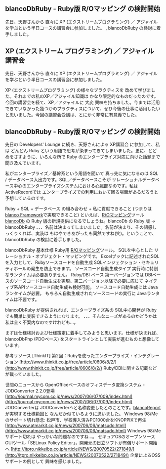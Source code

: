## blancoDbRuby - Ruby版 R/Oマッピング の検討開始

先日、天野さんから 直々に XP (エクストリームプログラミング) ／ アジャイル を学ぶという半日コースの講習会に参加しました。 , blancoDbRuby の検討に着手しました。






## XP (エクストリーム プログラミング) ／ アジャイル 講習会


先日、天野さんから 直々に XP (エクストリームプログラミング) ／ アジャイル を学ぶという半日コースの講習会に参加しました。

XP (エクストリームプログラミング) の様々なプラクティスを 改めて学びました。それまでの私のXP／アジャイル知識は かなり限定的なものだったのです。今回の講習会を経て、XP／アジャイルに
大変 興味を持ちました。今までは活用できていなかった幾つかのプラクティスについて、ぜひ今後の仕事に活用したいと思いました。今回の講習会受講は、とにかく非常に有意義でした。

## blancoDbRuby - Ruby版 R/Oマッピング の検討開始


先日の Developers' Lounge に続き、天野さんによる XP講習会 に参加して、私は どんどん Ruby という用語で思考が染まってきてしまいました。更に、とどめをさすように、いろんな所で
Ruby のエンタープライズ対応に向けた話題まで聞き及んでいます。

私がエンタープライズ／基幹系という用語を聞いて 真っ先に気になるのは SQL / データベース入出力です。SQL／データベースこそが リレーショナルデータベース中心のエンタープライズシステムにおける心臓部なのです。私は ActiveRecordでは エンタープライズでの利用において困る場面があるだろうと予想しているのです。

Ruby + SQL + データベース の組み合わせ + 私に貢献できること (つまりは[blanco Framework](http://www.igapyon.jp/blanco/blanco.ja.html)で実現できること)
といえば、[R/Oマッピング](http://www.igapyon.jp/igapyon/diary/keyword/romap.html)ツール [blancoDb](http://www.igapyon.jp/blanco/blancodb.html) の Ruby 版の新規提供になるでしょうね。blancoDb
の Ruby 版 → blancoDbRuby 、、、名前は決まってしまいました。名前が決まり、その語感しっくりくれば、実装は もはやできあがったも同然ですね(笑)。ということで、blancoDbRuby
の検討に着手しました。

blancoDbRuby 基本仕様
Ruby用 [R/Oマッピング](http://www.igapyon.jp/igapyon/diary/keyword/romap.html)ツール。
  SQLを中心とした リレーショナル・オブジェクト・マッピングです。
  Excelブックに記述されたSQLを入力として、Rubyソースコードを自動生成
  SQLインジェクション・セキュリティホールの発生を防止できます。
  ソースコード自動生成タイプ
  実行時に特別なランタイムは必要ありません。
  Ruby/DBI ベース
  第一バージョンでは DBIベースのソースコード自動生成を実現。第二バージョン以降で必要に応じて ネイティブ系APIソースコード自動生成も検討可能。
  ソースコード自動生成には Javaランタイムが必要。
  もちろん自動生成されたソースコードの実行に Javaランタイムは不要です。


blancoDbRuby が提供されれば、エンタープライズ系の SQL中心開発が Rubyでも簡単に実装できるようになります。
、、、そんなニーズがあるのかどうかは 私は全く不案内なのですけれども…。

まずは仕様検討および仕様策定に着手してみようと思います。仕様が決まれば、blancoDbPhp (PDOベース) をスタートラインとして実装が進むものと想像しています。

参考リソース
[ThinkIT] 第2回：Rubyを使ったエンタープライズ・インテグレーション
  [http://www.thinkit.co.jp/free/article/0606/8/2/](http://www.thinkit.co.jp/free/article/0606/8/2/)
  Ruby/DBIに関する記載などが載っていました。

世間のニュースから
OpenOfficeベースのオフィスデータ変換システム - JODConverter 2.2.0登場
  [http://journal.mycom.co.jp/news/2007/06/07/009/index.html](http://journal.mycom.co.jp/news/2007/06/07/009/index.html)
  JOOConverterは JODConverterへと名称変更したとのことです。[blancoReport](http://www.igapyon.jp/blanco/blancoreport.html) が実現する仕様範囲と
  なんだか似ているように思いました。
  Windows 98/Meのサポート切れ懸念: 松戸市、学校導入済みPC1000台をKNOPPIXで再生
  [http://www.atmarkit.co.jp/news/200706/06/matsudo.html](http://www.atmarkit.co.jp/news/200706/06/matsudo.html)
  Windows 98/Meサポート切れは やっかいな問題なのですね…。
  セキュアOSのオープンソースGUIツール「SELinux Policy Editor」，開発元の日立ソフトが有償サポート開始へ 
  [http://itpro.nikkeibp.co.jp/article/NEWS/20070522/271849/](http://itpro.nikkeibp.co.jp/article/NEWS/20070522/271849/)
  企業によるOSSサポートの例として 興味を感じました。